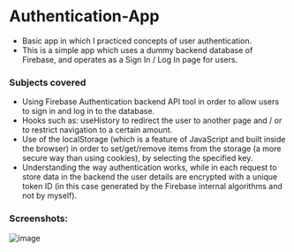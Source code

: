 # Authentication-App
- Basic app in which I practiced concepts of user authentication.
- This is a simple app which uses a dummy backend database of Firebase, and operates as a Sign In / Log In page for users.

### Subjects covered
- Using Firebase Authentication backend API tool in order to allow users to sign in and log in to the database.
- Hooks such as: useHistory to redirect the user to another page and / or to restrict navigation to a certain amount.
- Use of the localStorage (which is a feature of JavaScript and built inside the browser)
in order to set/get/remove items from the storage (a more secure way than using cookies), by selecting the specified key.
- Understanding the way authentication works, while in each request to store data in the backend the user
details are encrypted with a unique token ID (in this case generated by the Firebase internal algorithms and not by myself).


### Screenshots:
![image](https://user-images.githubusercontent.com/94289687/196004008-e929656c-64f1-46f6-820e-e9b99560f8a5.png)
